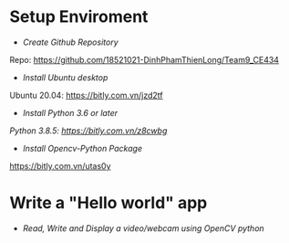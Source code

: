# Setup Enviroment
* *Create Github Repository*

Repo: https://github.com/18521021-DinhPhamThienLong/Team9_CE434

* *Install Ubuntu desktop*


Ubuntu 20.04: https://bitly.com.vn/jzd2tf

* *Install Python 3.6 or later*


*Python 3.8.5: https://bitly.com.vn/z8cwbg*

* *Install Opencv-Python Package*


https://bitly.com.vn/utas0y

# Write a "Hello world" app
* *Read, Write and Display a video/webcam using OpenCV python*

